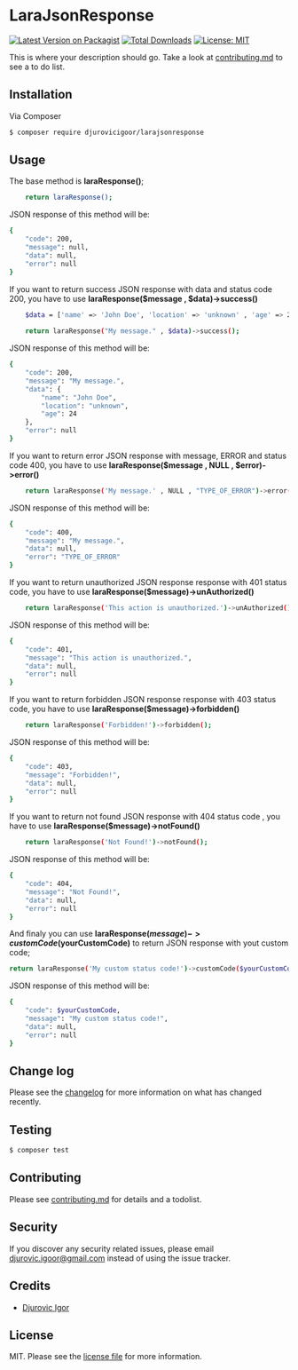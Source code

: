 # LaraJsonResponse

[![Latest Version on Packagist][ico-version]][link-packagist]
[![Total Downloads][ico-downloads]][link-downloads]
[![License: MIT](https://img.shields.io/badge/License-MIT-yellow.svg)](https://opensource.org/licenses/MIT)

This is where your description should go. Take a look at [contributing.md](contributing.md) to see a to do list.

## Installation

Via Composer

``` bash
$ composer require djurovicigoor/larajsonresponse
```

## Usage

The base method is **laraResponse()**;
``` bash
    return laraResponse();
```
JSON response of this method will be:
``` bash
{
    "code": 200,
    "message": null,
    "data": null,
    "error": null
}
```
If you want to return success JSON response with data and status code 200, you have to use **laraResponse($message , $data)->success()**
``` bash
    $data = ['name' => 'John Doe', 'location' => 'unknown' , 'age' => 24];
	
    return laraResponse("My message." , $data)->success();
```
JSON response of this method will be:
``` bash
{
    "code": 200,
    "message": "My message.",
    "data": {
        "name": "John Doe",
        "location": "unknown",
        "age": 24
    },
    "error": null
}
```
If you want to return error JSON response with message, ERROR and status code 400, you have to use **laraResponse($message , NULL , $error)->error()**
``` bash
    return laraResponse('My message.' , NULL , "TYPE_OF_ERROR")->error();
```
JSON response of this method will be:
``` bash
{
    "code": 400,
    "message": "My message.",
    "data": null,
    "error": "TYPE_OF_ERROR"
}
```
If you want to return unauthorized JSON response response with 401 status code, you have to use **laraResponse($message)->unAuthorized()**
``` bash
    return laraResponse('This action is unauthorized.')->unAuthorized();
```
JSON response of this method will be:
``` bash
{
    "code": 401,
    "message": "This action is unauthorized.",
    "data": null,
    "error": null
}
```
If you want to return forbidden JSON response response with 403 status code, you have to use **laraResponse($message)->forbidden()**
``` bash
    return laraResponse('Forbidden!')->forbidden();
```
JSON response of this method will be:
``` bash
{
    "code": 403,
    "message": "Forbidden!",
    "data": null,
    "error": null
}
```
If you want to return not found JSON response with 404 status code , you have to use **laraResponse($message)->notFound()**
``` bash
    return laraResponse('Not Found!')->notFound();
```
JSON response of this method will be:
``` bash
{
    "code": 404,
    "message": "Not Found!",
    "data": null,
    "error": null
}
```
And finaly you can use **laraResponse($message)->customCode($yourCustomCode)** to return JSON response with yout custom code;
``` bash
return laraResponse('My custom status code!')->customCode($yourCustomCode);
```
JSON response of this method will be:
``` bash
{
    "code": $yourCustomCode,
    "message": "My custom status code!",
    "data": null,
    "error": null
}
```

## Change log

Please see the [changelog](changelog.md) for more information on what has changed recently.

## Testing

``` bash
$ composer test
```

## Contributing

Please see [contributing.md](contributing.md) for details and a todolist.

## Security

If you discover any security related issues, please email djurovic.igoor@gmail.com instead of using the issue tracker.

## Credits

- [Djurovic Igor][link-author]

## License

MIT. Please see the [license file](license.md) for more information.

[ico-version]: https://img.shields.io/packagist/v/djurovicigoor/larajsonresponse.svg?style=flat-square
[ico-downloads]: https://img.shields.io/packagist/dt/djurovicigoor/larajsonresponse.svg?style=flat-square
[ico-travis]: https://img.shields.io/travis/djurovicigoor/larajsonresponse/master.svg?style=flat-square
[ico-styleci]: https://styleci.io/repos/12345678/shield

[link-packagist]: https://packagist.org/packages/djurovicigoor/larajsonresponse
[link-downloads]: https://packagist.org/packages/djurovicigoor/larajsonresponse
[link-travis]: https://travis-ci.org/djurovicigoor/larajsonresponse
[link-styleci]: https://styleci.io/repos/12345678
[link-author]: https://github.com/djurovicigoor
[link-contributors]: ../../contributors]